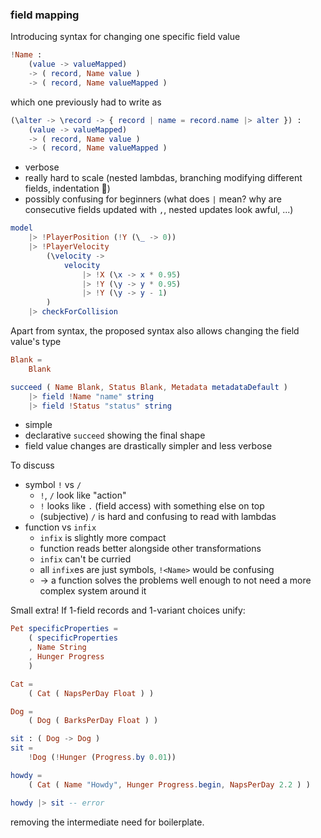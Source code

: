 ### field mapping
Introducing syntax for changing one specific field value

```elm
!Name :
    (value -> valueMapped)
    -> ( record, Name value )
    -> ( record, Name valueMapped )
```

which one previously had to write as

```elm
(\alter -> \record -> { record | name = record.name |> alter }) :
    (value -> valueMapped)
    -> ( record, Name value )
    -> ( record, Name valueMapped )
```

  - verbose
  - really hard to scale (nested lambdas, branching modifying different fields, indentation 🚀)
  - possibly confusing for beginners (what does `|` mean? why are consecutive fields updated with `,`, nested updates look awful, ...)


```elm
model
    |> !PlayerPosition (!Y (\_ -> 0))
    |> !PlayerVelocity
        (\velocity ->
            velocity
                |> !X (\x -> x * 0.95)
                |> !Y (\y -> y * 0.95)
                |> !Y (\y -> y - 1)
        )
    |> checkForCollision
```


Apart from syntax, the proposed syntax also allows changing the field value's type

```elm
Blank =
    Blank

succeed ( Name Blank, Status Blank, Metadata metadataDefault )
    |> field !Name "name" string
    |> field !Status "status" string
```

  - simple
  - declarative `succeed` showing the final shape
  - field value changes are drastically simpler and less verbose

To discuss
  - symbol `!` vs `/`
      - `!`, `/` look like "action"
      - `!` looks like `.` (field access) with something else on top
      - (subjective) `/` is hard and confusing to read with lambdas
  - function vs `infix`
      - `infix` is slightly more compact
      - function reads better alongside other transformations
      - `infix` can't be curried
      - all `infix`es are just symbols, `!<Name>` would be confusing
      - → a function solves the problems well enough
        to not need a more complex system around it

Small extra!
If 1-field records and 1-variant choices unify:
```elm
Pet specificProperties =
    ( specificProperties
    , Name String
    , Hunger Progress
    )

Cat =
    ( Cat ( NapsPerDay Float ) )

Dog =
    ( Dog ( BarksPerDay Float ) )

sit : ( Dog -> Dog )
sit =
    !Dog (!Hunger (Progress.by 0.01))

howdy =
    ( Cat ( Name "Howdy", Hunger Progress.begin, NapsPerDay 2.2 ) )

howdy |> sit -- error
```
removing the intermediate need for boilerplate.
